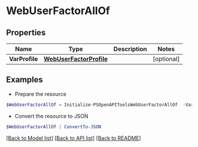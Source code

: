 # WebUserFactorAllOf
## Properties

Name | Type | Description | Notes
------------ | ------------- | ------------- | -------------
**VarProfile** | [**WebUserFactorProfile**](WebUserFactorProfile.md) |  | [optional] 

## Examples

- Prepare the resource
```powershell
$WebUserFactorAllOf = Initialize-PSOpenAPIToolsWebUserFactorAllOf  -VarProfile null
```

- Convert the resource to JSON
```powershell
$WebUserFactorAllOf | ConvertTo-JSON
```

[[Back to Model list]](../README.md#documentation-for-models) [[Back to API list]](../README.md#documentation-for-api-endpoints) [[Back to README]](../README.md)

